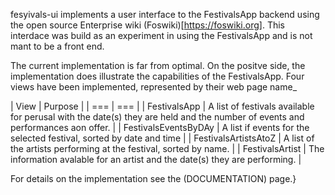 fesyivals-ui implements a user interface to the FestivalsApp backend using the open source Enterprise wiki (Foswiki)[https://foswiki.org]. This interdace was build as an experiment in using the FestivalsApp and is not mant to be a front end. 

The current implementation is far from optimal. On the positve side, the implementation does illustrate the capabilities of the FestivalsApp. Four views have been implemented, represented by their web page name_

| View | Purpose |
| === | === |
| FestivalsApp | A list of festivals available for perusal with the date(s) they are held and the number of events and performances aon offer. |
| FestivalsEventsByDAy | A list if events for the selected festival, sorted by date and time |
| FestivalsArtistsAtoZ | A list of the artists performing at the festival, sorted by name. |
| FestivalsArtist | The information avalable for an artist and the date(s) they are performing. |

For details on the implementation see the (DOCUMENTATION) page.}